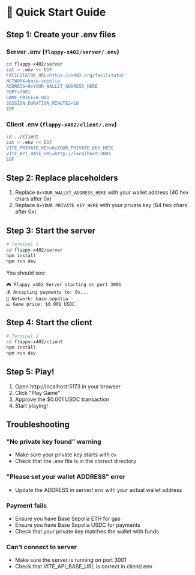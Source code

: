 # 🚀 Quick Start Guide

## Step 1: Create your .env files

### Server .env (`flappy-x402/server/.env`)
```bash
cd flappy-x402/server
cat > .env << EOF
FACILITATOR_URL=https://x402.org/facilitator
NETWORK=base-sepolia
ADDRESS=0xYOUR_WALLET_ADDRESS_HERE
PORT=3001
GAME_PRICE=0.001
SESSION_DURATION_MINUTES=10
EOF
```

### Client .env (`flappy-x402/client/.env`)
```bash
cd ../client
cat > .env << EOF
VITE_PRIVATE_KEY=0xYOUR_PRIVATE_KEY_HERE
VITE_API_BASE_URL=http://localhost:3001
EOF
```

## Step 2: Replace placeholders

1. Replace `0xYOUR_WALLET_ADDRESS_HERE` with your wallet address (40 hex chars after 0x)
2. Replace `0xYOUR_PRIVATE_KEY_HERE` with your private key (64 hex chars after 0x)

## Step 3: Start the server

```bash
# Terminal 1
cd flappy-x402/server
npm install
npm run dev
```

You should see:
```
🎮 Flappy x402 Server starting on port 3001
💰 Accepting payments to: 0x...
🔗 Network: base-sepolia
💵 Game price: $0.001 USDC
```

## Step 4: Start the client

```bash
# Terminal 2
cd flappy-x402/client
npm install
npm run dev
```

## Step 5: Play!

1. Open http://localhost:5173 in your browser
2. Click "Play Game"
3. Approve the $0.001 USDC transaction
4. Start playing!

## Troubleshooting

### "No private key found" warning
- Make sure your private key starts with `0x`
- Check that the .env file is in the correct directory

### "Please set your wallet ADDRESS" error
- Update the ADDRESS in server/.env with your actual wallet address

### Payment fails
- Ensure you have Base Sepolia ETH for gas
- Ensure you have Base Sepolia USDC for payments
- Check that your private key matches the wallet with funds

### Can't connect to server
- Make sure the server is running on port 3001
- Check that VITE_API_BASE_URL is correct in client/.env 